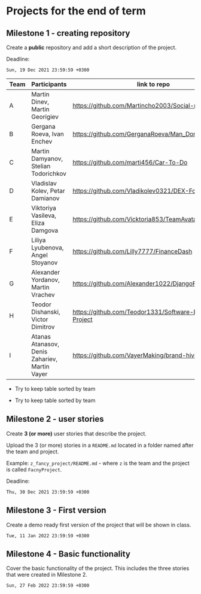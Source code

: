 # Projects for the end of term

## Milestone 1 - creating repository

Create a **public** repository and add a short description of the project.

Deadline:

```
Sun, 19 Dec 2021 23:59:59 +0300
```
| Team | Participants | link to repo |
|------|--------------|--------------|
| A | Martin Dinev, Martin Georigiev | https://github.com/Martincho2003/Social-network |
| B | Gergana Roeva, Ivan Enchev | https://github.com/GerganaRoeva/Man_Don-t_Be_Mad |
| C | Martin Damyanov, Stelian Todorichkov | https://github.com/marti456/Car-To-Do |
| D | Vladislav Kolev, Petar Damianov | https://github.com/Vladikolev0321/DEX-For-NFT |
| E | Viktoriya Vasileva, Eliza Damgova | https://github.com/Vicktoria853/TeamAvatar_Unity_game |
| F | Liliya Lyubenova, Angel Stoyanov | https://github.com/Lilly7777/FinanceDash |
| G | Alexander Yordanov, Martin Vrachev | https://github.com/Alexander1022/DjangoForum |
| H | Teodor Dishanski, Victor Dimitrov | https://github.com/Teodor1331/Software-Engineering-Project |
| I | Atanas Atanasov, Denis Zahariev, Martin Vayer | https://github.com/VayerMaking/brand-hive |


* Try to keep table sorted by team

- Try to keep table sorted by team

## Milestone 2 - user stories

Create **3 (or more)** user stories that describe the project.

Upload the 3 (or more) stories in a `README.md` located in a folder named after the team and project. 

Example: `z_fancy_project/README.md` - where `z` is the team and the project is called `FacnyProject`.

Deadline:

```
Thu, 30 Dec 2021 23:59:59 +0300
```

## Milestone 3 - First version

Create a demo ready first version of the project that will be shown in class.


```
Tue, 11 Jan 2022 23:59:59 +0300
```

## Milestone 4 - Basic functionality

Cover the basic functionality of the project. This includes the three stories that were created in Milestone 2.


```
Sun, 27 Feb 2022 23:59:59 +0300
```
